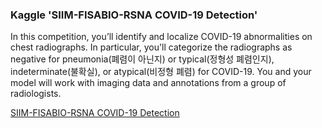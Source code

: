 ### Kaggle 'SIIM-FISABIO-RSNA COVID-19 Detection'

In this competition, you’ll identify and localize COVID-19 abnormalities on chest radiographs. In particular, you'll categorize the radiographs as negative for pneumonia(폐렴이 아닌지) or typical(정형성 폐렴인지), indeterminate(불확실), or atypical(비정형 폐렴) for COVID-19. You and your model will work with imaging data and annotations from a group of radiologists.

[SIIM-FISABIO-RSNA COVID-19 Detection](https://www.kaggle.com/c/siim-covid19-detection/overview)
